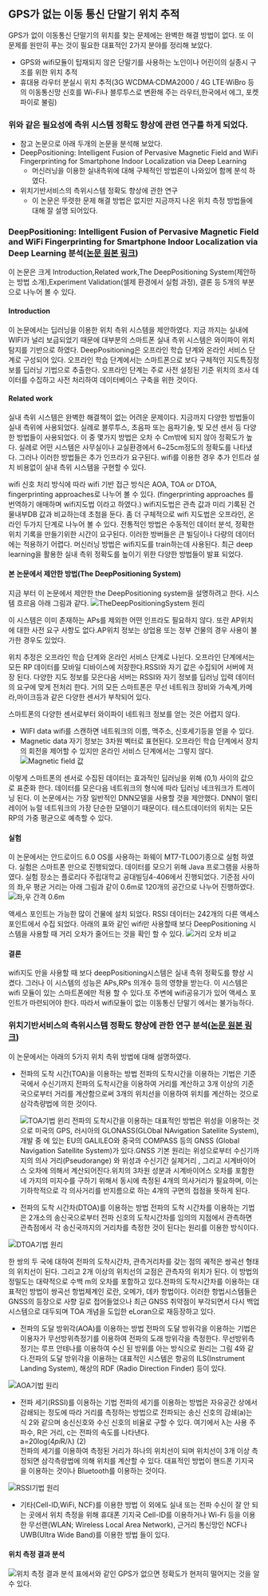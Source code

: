 ## GPS가 없는 이동 통신 단말기 위치 추적 

GPS가 없이 이동통신 단말기의 위치를 찾는 문제에는 완벽한 해결 방법이 없다.
또 이 문제를 원만히 푸는 것이 필요한 대표적인 2가지 분야를 정리해 보았다. 
   * GPS와 wifi모듈이 탑재되지 않은 단말기를 사용하는 노인이나 어린이의 실종시 구조를 위한 위치 추적
   * 휴대용 라우터 분실시 위치 추적(3G WCDMA·CDMA2000 / 4G LTE·WiBro 등의 이동통신망 신호를 Wi-Fi나 블루투스로 변환해 주는 라우터,한국에서 에그, 포켓파이로 불림)
### 위와 같은 필요성에 측위 시스템 정확도 향상에 관련 연구를 하게 되었다. 
* 참고 논문으로 아래 두개의 논문을 분석해 보았다. 
 * DeepPositioning:  Intelligent Fusion of Pervasive Magnetic Field and WiFi Fingerprinting for Smartphone Indoor Localization via Deep Learning
    * 머신러닝을 이용한 실내측위에 대해 구체적인 방법론이 나와있어 함께 분석 하였다.
  * 위치기반서비스의 측위시스템 정확도 향상에 관한 연구
    * 이 논문은 뚜렷한 문제 해결 방법은 없지만 지금까지 나온 위치 측정 방법들에 대해 잘 설명 되어있다.
 
### DeepPositioning:  Intelligent Fusion of Pervasive Magnetic Field and WiFi Fingerprinting for Smartphone Indoor Localization via Deep Learning 분석([논문 원본 링크](https://ieeexplore.ieee.org/document/8260607))

이 논문은 크게  Introduction,Related work,The DeepPositioning System(제안하는 방법 소개),Experiment Validation(셀제 환경에서 실험 과정), 결론 등 5개의 부분으로 나누어 볼 수 있다. 

#### Introduction 
이 논문에서는 딥러닝을 이용한 위치 측위 시스템을 제안하였다. 지금 까지는 실내에 WIFI가 널리 보급되었기 때문에 대부분의 스마트폰 실내 측위 시스템은 와이파이 위치탐지를 기반으로 하였다. DeepPositioning은 오프라인 학습 단계와 온라인 서비스 단계로 구성되어 있다. 오프라인 학습 단계에서는 스마트폰으로 보다 구체적인 지도특징정보를 딥러닝 기법으로 추출한다. 오프라인 단계는 주로 사전 설정된 기준 위치의 조사 데이터를 수집하고 사전 처리하여 데이터베이스 구축을 위한 것이다.

#### Related work 
실내 측위 시스템은 완벽한 해결책이 없는 어려운 문제이다. 지금까지 다양한 방법들이 실내 측위에 사용되었다. 실례로 블루투스, 초음파 또는 음파기술, 빛 모션 센서 등 다양한 방법들이 사용되었다. 이 중 몇가지 방법은 오차 수 Cm밖에 되지 않아 정확도가 높다. 실례로 어떤 시스템은 사무실이나 교실환경에서 6~25cm정도의 정확도를 나타냈다. 그러나 이러한 방법들은 추가 인프라가 요구된다. wifi를 이용한 경우 추가 인트라 설치 비용없이 실내 측위 시스템을 구현할 수 있다. 

wifi 신호 처리 방식에 따라 wifi 기반 접근 방식은 AOA, TOA or DTOA, fingerprinting approaches로 나누어 볼 수 있다. 
(fingerprinting approaches 를 번역하기 애매하며 wifi지도법 이라고 하였다.)
wifi지도법은  관측 값과 미리 기록된 건물내부DB 값과 비교하는데 초첨을 둔다.
좀 더 구체적으로 wifi 지도법은 오프라인, 온라인 두가지 단계로 나누어 볼 수 있다.
전통적인 방법은 수동적인 데이터 분석, 정확한 위치 기록을 만들기위한 시간이 요구된다.  이러한 방버들은 큰 빌딩이나 다량의 데이터에는 적용하기 어렵다. 머신러닝 방법은 wifi지도를 train하는데 사용된다. 최근 deep learning을 활용한 실내 측위 정확도를 높이기 위한 다양한 방법들이 발표 되었다. 

#### 본 논문에서 제안한 방법(The DeepPositioning System)

지금 부터 이 논문에서 제안한 the DeepPositioning system을 설명하려고 한다. 시스템 흐르음 아래 그림과 같다. 
![TheDeepPositioningSystem 원리](./deeppos.PNG) 

이 시스템은 이미 존재하는 APs를 제외한 어떤 인프라도 필요하지 않다. 또란 AP위치에 대한 사전 요구 사항도 없다.AP위치 정보는 상업용 또는 정부 건물의 경우 사용이 불가한 경우도 있었다. 

위치 추정은 오프라인 학습 단계와 온라인 서비스 단계로 나뉜다. 오프라인 단계에서는 모든 RP 데이터를 모바일 디바이스에 저장한다.RSSI와 자기 값은 수집되어 서버에 저장 된다. 다양한 지도 정보를 모은다음 서버는 RSSI와 자기 정보를 딥러닝 입력 데이터의 요구에 맞게 전처리 한다. 거의 모든 스마트폰은 무선 네트워크 장비와 가속계,카메라,마이크등과 같은 다양한 센서가 부착되어 있다. 

스마트폰의 다양한 센서로부터 와이파이 네트워크 정보를 얻는 것은 어렵지 않다. 

* WIFI data
wifi를 스캔하면 네트워크의 이름, 맥주소, 신호세기등을 얻을 수 있다. 
* Magnetic data
자기 정보는 3차원 벡터로 표현된다. 오프라인 학습 단계에서 장치의 회전을 제어할 수 있지만 온라인 서비스 단계에서는 그렇지 않다. 
![Magnetic field 값](./magneticdata.PNG) 

이렇게 스마트폰의 센서로 수집된 데이터는 효과적인 딥러닝을 위해 (0,1) 사이의 값으로 표준화 한다. 
데이터를 모은다음 네트워크의 형식에 따라 딥러닝 네크워크가 트레이닝 된다. 
이 논문에서는 가장 일반적인 DNN모델을 사용할 것을 제안했다. DNN이 멀티레이어 뉴럴 네트워크의 가장 단순한 모델이기 때문이다. 
테스트데이터의 위치는 모든 RP의 가중 평균으로 예측할 수 있다. 

#### 실험
이 논문에서는 안드로이드 6.0 OS를 사용하는 화웨이 MT7-TL00기종으로 실험 하였다. 
실험은 스마트폰 만으로 진행되었다. 데이터를 모으기 위해 Java 프로그램을 사용하였다.
실험 장소는 플로리다 주립대학교 공대빌딩4-406에서 진행되었다.
기준점 사이의 좌,우 평균 거리는 아래 그림과 같이 0.6m로 120개의 공간으로 나누어 진행하였다.
![좌,우 간격 0.6m](./map.PNG)

액세스 포인트는 가능한 많이 건물에 설치 되었다. RSSI 데이터는 242개의 다른 액세스 포인트에서 수집 되었다. 
아래의 표와 같인 wifi만 사용할때 보다 DeepPositioning 시스템을 사용할 때 거리 오차가 줄어드는 것을 확인 할 수 있다.
  ![거리 오차 비교](./figure1.PNG)
  
#### 결론
wifi지도 만을 사용할 때 보다 deepPositioning시스템은 실내 측위 정확도를 향상 시켰다. 
그러나 이 시스템의 성능은 APs,RPs 의개수 등의 영향을 받는다.
이 시스템은 wifi 모듈이 있는 스마트폰에만 적용 할 수 있다.또 주변에 wifi공유기가 있어 액세스 포인트가 마련되어야 한다. 
따라서 wifi모듈이 없는 이동통신 단말기 에서는 불가능하다.

### 위치기반서비스의 측위시스템 정확도 향상에 관한 연구 분석([논문 원본 링크](http://www.dbpia.co.kr/journal/articleDetail?nodeId=NODE02500799))

이 논문에서는 아래의 5가지 위치 측위 방법에 대해 설명하였다.
* 전파의 도착 시간(TOA)을 이용하는 방법
  전파의 도착시간을 이용하는 기법은 기준국에서 수신기까지 전파의 도착시간을 이용하여 거리를 계산하고 3개 이상의 기준국으로부터 거리를 계산함으로써 3개의 위치선을 이용하여 위치를 계산하는 것으로 삼각측량법에 의한 것이다.
  
  ![TOA기법 윈리](./TOA.PNG)
전파의 도착시간을 이용하는 대표적인 방법은 위성을 이용하는 것으로 미국의 GPS, 러시아의 GLONASS(GLObal NAvigation Satellite System), 개발 중    에 있는 EU의 GALILEO와 중국의 COMPASS 등의 GNSS (Global Navigation Satellite System)가 있다.GNSS 기본 원리는 위성으로부터 수신기까지의 의사  거리(Pseudorange) 와 위성과 수신기간 실제거리 , 그리고 시계바이어스 오차에 의해서 계산되어진다.위치의 3차원 성분과 시계바이어스 오차를 포함한 네 가지의 미지수를 구하기 위해서 동시에 측정된 4개의 의사거리가 필요하며, 이는 기하학적으로 각 의사거리를 반지름으로 하는 4개의 구면의 접점을 뜻하게 된다.

  
* 전파의 도착 시간차(DTOA)를 이용하는 방법
전파의 도착 시간차를 이용하는 기법은 2개소의 송신국으로부터 전파 신호의 도착시간차를 임의의 지점에서 관측하면 관측점에서 각 송신국까지의 거리차를 측정한 것이 된다는 원리를 이용한 방식이다.

![DTOA기법 원리](./DTOA.PNG)

한 쌍의 두 국에 대하여 전파의 도착시간차, 관측거리차를 갖는 점의 궤적은 쌍곡선 형태의 위치선이 된다. 그리고 2개 이상의 위치선의 교점은 관측자의 위치가 된다. 이 방법의 정밀도는 대략적으로 수백 m의 오차를 포함하고 있다.전파의 도착시간차를 이용하는 대표적인 방법이 쌍곡선 항법체계인 로란, 오메가, 데카 항법이다. 이러한 항법시스템들은 GNSS의 등장으로 사향 길로 접어들었으나 최근 GNSS 취약점이 부각되면서 다시 백업시스템으로 대두되며 TOA 개념을 도입한 eLoran으로 재등장하고 있다.



* 전파의 도달 방위각(AOA)를 이용하는 방법
전파의 도달 방위각을 이용하는 기법은 이용자가 무선방위측정기를 이용하여 전파의 도래 방위각을 측정한다. 무선방위측정기는 루프 안테나를 이용하여 수신
된 방위를 아는 방식으로 원리는 그림 4와 같다.전파의 도달 방위각을 이용하는 대표적인 시스템은 항공의 ILS(Instrument Landing System), 해상의 RDF 
(Radio Direction Finder) 등이 있다.

![AOA기법 원리](./AOA.PNG)

* 전파 세기(RSSI)를 이용하는 기법
  전파의 세기를 이용하는 방법은 자유공간 상에서 감쇄되는 정도에 따라 거리를 측정하는 방법으로 전파되는 송신 신호의 감쇄(a)는 식 2와 같으며 송신신호와 수신 신호의 비율로 구할 수 있다. 여기에서 λ는 사용 주파수, R은 거리, c는 전파의 속도를 나타낸다.\
  a=20log(4*pi*R/λ)   (2)\
  전파의 세기를 이용하여 측정된 거리가 하나의 위치선이 되며 위치선이 3개 이상 측정되면 삼각측량법에 의해 위치를 계산할 수 있다. 대표적인 방법이 핸드폰 기지국을 이용하는 것이나 Bluetooth를 이용하는 것이다. 
  
![RSSI기법 원리](./RSSI.PNG)
  
  * 기타(Cell-ID,WiFi, NCF)를 이용한 방법
이 외에도 실내 또는 전파 수신이 잘 안 되는 곳에서 위치 측정을 위해 휴대폰 기지국 Cell-ID를 이용하거나 Wi-Fi 등을 이용한 무선랜(WLAN; Wireless Local Area Network), 근거리 통신망인 NCF나 UWB(Ultra Wide Band)를 이용한 방법 들이 있다.
#### 위치 측정 결과 분석
![위치 측정 결과 분석](./table1.PNG)
표에서와 같인 GPS가 없으면 정확도가 현저히 떨어지는 것을 알 수 있다. 








